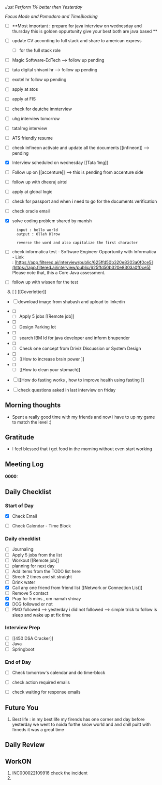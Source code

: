 *Just Perform 1% better then Yesterday*
 
 *Focus Mode and Pomodoro and TimeBlocking* 

- [ ] **Most important : prepare for java interview on wednesday and thursday this is golden oppurtunity give your best both are java based **


- [ ] update CV according to full stack and share to american express 
	- [ ] for the full stack role

- [ ] Magic Software-EdTech  --> follow up pending
- [ ] tata digital shivani hr --> follow up pending
- [ ] exotel hr follow up pending 
- [ ] apply at atos 
- [ ] apply at FIS

- [ ] check for deutche imnterview 
- [ ] uhg interview tomorrow 
- [ ] tata1mg interview

	
- [ ] ATS friendly resume
- [ ] check infineon activate and update all the documents [[infineon]] --> pending
- [x] Interview scheduled on wednesday [[Tata 1mg]]
- [ ] Follow up on [[accenture]] -->  this is pending from accenture side
- [ ] follow up with dheeraj airtel
- [ ] apply at global logic
- [ ] check for passport and when i need to go for the documents verification
- [ ] check oracle email
- [x] solve coding problem shared by manish

		input : hello world
		output : Olleh Dlrow

		reverse the word and also capitalize the first character 

- [ ] check informatica test 
		- Software Engineer Opportunity with Informatica
		- Link : [https://app.filtered.ai/interview/public/625ffd50b320e8303a0f0ce5](https://app.filtered.ai/interview/public/625ffd50b320e8303a0f0ce5)  
Please note that, this a Core Java assessment.
- [ ] follow up with wissen for the test 

8. [ ] [[Coverletter]] 
- [ ] download image from shabash and upload to linkedin
- [ ] - [ ] Apply 5 jobs  [[Remote job]]
- [ ] - [ ] Design Parking lot
- [ ] - [ ] search IBM Id for java developer and inform bhupender
- [ ] - [ ] Check one concept from Driviz Discussion or System Design 
- [ ] - [ ] [[How to increase brain power ]]
- [ ] - [ ] [[How to clean your stomach]]
- [ ] [[How do fasting works , how to improve health using fasting ]]
- [ ] check questions asked in last interview on friday



## Morning thoughts
- Spent a really good time with my friends and now i have to up my game to match the level :)

## Gratitude
- I feel blessed that i get food in the morning without even start working

## Meeting Log

#### 0000:


## Daily Checklist 

### Start of Day

- [x] Check Email

- [ ] Check Calendar - Time Block


### Daily checklist

- [ ] Journaling
- [ ] Apply 5 jobs from the list 
- [ ] Workout [[Remote job]]
- [ ] planning for next day
- [ ] Add items from the TODO list here
- [ ] Strech 2 times and sit straight
- [ ] Drink water 
- [x] Call any one friend from friend list [[Network or Connection List]]
- [ ] Remove 5 contact
- [x] Pray for 5 mins , om namah shivay
- [x] DCG followed or not 
- [ ] PMO followed --> yesterday i did not followed --> simple trick to follow is sleep and wake up at fix time 

### Interview Prep
- [ ] [[450 DSA Cracker]]
- [ ] Java 
- [ ] Springboot

### End of Day
- [ ] Check tomorrow's calendar and do time-block
- [ ] check action required emails
- [ ] check waiting for response emails 


## Future You
1. Best life : in my best life my firends has one corner and day before yesterday we went to noida forthe snow world and and chill puitt with firneds it was a great time 
## Daily Review  

##  WorkON
1. INC000022109916 check the incident 
2. 